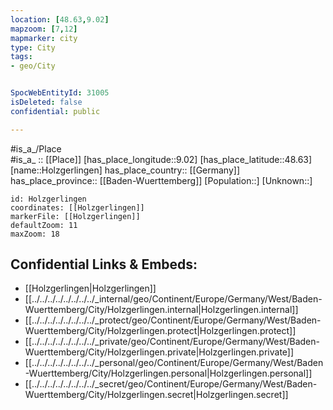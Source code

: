 ```yaml
---
location: [48.63,9.02] 
mapzoom: [7,12] 
mapmarker: city 
type: City
tags:
- geo/City


SpocWebEntityId: 31005
isDeleted: false
confidential: public

---
```

#is_a_/Place  
#is_a_ :: [[Place]] 
[has_place_longitude::9.02] 
[has_place_latitude::48.63] 
[name::Holzgerlingen] 
has_place_country:: [[Germany]]  
has_place_province:: [[Baden-Wuerttemberg]] 
[Population::] 
[Unknown::] 


```leaflet
id: Holzgerlingen
coordinates: [[Holzgerlingen]] 
markerFile: [[Holzgerlingen]] 
defaultZoom: 11 
maxZoom: 18
```


## Confidential Links & Embeds: 
- [[Holzgerlingen|Holzgerlingen]]  
- [[../../../../../../../../_internal/geo/Continent/Europe/Germany/West/Baden-Wuerttemberg/City/Holzgerlingen.internal|Holzgerlingen.internal]] 
- [[../../../../../../../../_protect/geo/Continent/Europe/Germany/West/Baden-Wuerttemberg/City/Holzgerlingen.protect|Holzgerlingen.protect]] 
- [[../../../../../../../../_private/geo/Continent/Europe/Germany/West/Baden-Wuerttemberg/City/Holzgerlingen.private|Holzgerlingen.private]] 
- [[../../../../../../../../_personal/geo/Continent/Europe/Germany/West/Baden-Wuerttemberg/City/Holzgerlingen.personal|Holzgerlingen.personal]] 
- [[../../../../../../../../_secret/geo/Continent/Europe/Germany/West/Baden-Wuerttemberg/City/Holzgerlingen.secret|Holzgerlingen.secret]] 
